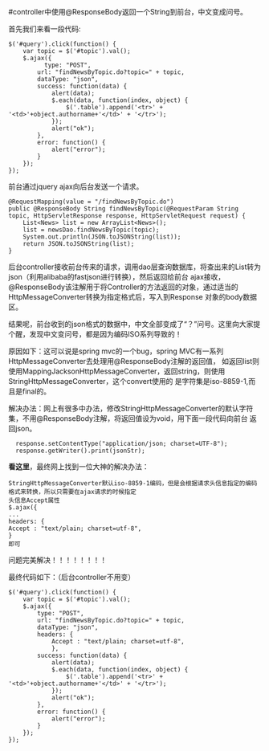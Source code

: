#controller中使用@ResponseBody返回一个String到前台，中文变成问号。

首先我们来看一段代码:

    $('#query').click(function() {
    	var topic = $('#topic').val();
        $.ajax({
        	  type: "POST",
            url: "findNewsByTopic.do?topic=" + topic,
            dataType: "json",
            success: function(data) {
            	alert(data);
            	$.each(data, function(index, object) {
            		$('.table').append('<tr>' + '<td>'+object.authorname+'</td>' + '</tr>');
                });
            	alert("ok"); 
            },
            error: function() {
            	alert("error");
            }
        });
    });
前台通过jquery ajax向后台发送一个请求。


    @RequestMapping(value = "/findNewsByTopic.do")
  	public @ResponseBody String findNewsByTopic(@RequestParam String topic, HttpServletResponse response, HttpServletRequest request) {
  		List<News> list = new ArrayList<News>();
  		list = newsDao.findNewsByTopic(topic);
  		System.out.println(JSON.toJSONString(list));
  		return JSON.toJSONString(list);
  	}
后台controller接收前台传来的请求，调用dao层查询数据库，将查出来的List转为json（利用alibaba的fastjson进行转换），然后返回给前台
ajax接收，@ResponseBody该注解用于将Controller的方法返回的对象，通过适当的HttpMessageConverter转换为指定格式后，写入到Response
对象的body数据区。

结果呢，前台收到的json格式的数据中，中文全部变成了“？”问号。这里向大家提个醒，发现中文变问号，都是因为编码ISO系列导致的！

原因如下：这可以说是spring mvc的一个bug，spring MVC有一系列HttpMessageConverter去处理用@ResponseBody注解的返回值，
如返回list则使用MappingJacksonHttpMessageConverter，返回string，则使用StringHttpMessageConverter，这个convert使用的
是字符集是iso-8859-1,而且是final的。

解决办法：网上有很多中办法，修改StringHttpMessageConverter的默认字符集，不用@ResponseBody注解，将返回值设为void，用下面一段代码向前台
返回json。
      
      response.setContentType("application/json; charset=UTF-8");
      response.getWriter().print(jsonStr);
    
**看这里**，最终网上找到一位大神的解决办法：

    StringHttpMessageConverter默认iso-8859-1编码，但是会根据请求头信息指定的编码格式来转换，所以只需要在ajax请求的时候指定
    头信息Accept属性
    $.ajax({
    ...
    headers: { 
    Accept : "text/plain; charset=utf-8",
    }
    即可
  
问题完美解决！！！！！！！！

最终代码如下：（后台controller不用变）

    $('#query').click(function() {
    	var topic = $('#topic').val();
        $.ajax({
        	type: "POST",
            url: "findNewsByTopic.do?topic=" + topic,
            dataType: "json",
            headers: { 
            	Accept : "text/plain; charset=utf-8",
            	},
            success: function(data) {
            	alert(data);
            	$.each(data, function(index, object) {
            		$('.table').append('<tr>' + '<td>'+object.authorname+'</td>' + '</tr>');
                });
            	alert("ok"); 
            },
            error: function() {
            	alert("error");
            }
        });
    });

